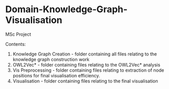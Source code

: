 # Domain-Knowledge-Graph-Visualisation
 MSc Project
 
 Contents:
 1. Knowledge Graph Creation - folder containing all files relating to the knowledge graph construction work
 2. OWL2Vec* - folder containing files relating to the OWL2Vec* analysis
 3. Vis Preprocessing - folder containing files relating to extraction of node positions for final visualisation efficiency.
 4. Visualisation - folder containing files relating to the final visualisation
